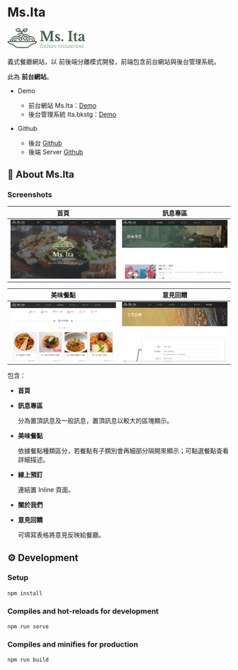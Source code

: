 # Ms.Ita
<img src="doc/msita_logo.png" width="35%"/>

義式餐廳網站，以 前後端分離模式開發，前端包含前台網站與後台管理系統。

此為 **前台網站**。

- Demo
  - 前台網站 Ms.Ita：[Demo](https://msita.surge.sh/home)
  - 後台管理系統 Ita.bkstg：[Demo](https://ita_bkstg.surge.sh/login)

- Github
  - 後台 [Github](https://github.com/JudyTsai23/Ita.bkstg)
  - 後端 Server [Github](https://github.com/JudyTsai23/Ita.server)

## 🍝 About Ms.Ita

### Screenshots
| 首頁 | 訊息專區 |
|--------------|-------------|
| <img src="doc/msita.png" /> | <img src="doc/msita_news.png" /> |

| 美味餐點 | 意見回饋 |
|--------------|-------------|
| <img src="doc/msita_menu.png" /> | <img src="doc/msita_feedback.png" /> |   

包含：
- **首頁**
- **訊息專區**
  
  分為置頂訊息及一般訊息，置頂訊息以較大的區塊顯示。
  
- **美味餐點**
  
  依據餐點種類區分，若餐點有子類別會再細部分隔開來顯示；可點選餐點查看詳細描述。
  
- **線上預訂**
  
  連結置 Inline 頁面。
  
- **關於我們**
- **意見回饋**
  
  可填寫表格將意見反映給餐廳。


## ⚙ Development

### Setup
```
npm install
```

### Compiles and hot-reloads for development
```
npm run serve
```

### Compiles and minifies for production
```
npm run build
```
